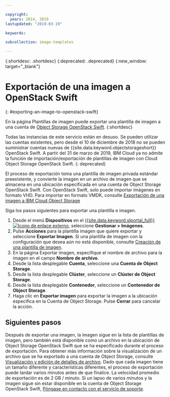```yaml
---

copyright:
  years: 2014, 2019
lastupdated: "2019-03-19"

keywords:

subcollection: image-templates

---
```


{:shortdesc: .shortdesc}
{:deprecated: .deprecated}
{:new_window: target="_blank"}

# Exportación de una imagen a OpenStack Swift
{: #exporting-an-image-to-openstack-swift}

En la página Plantillas de imagen puede exportar una plantilla de imagen a una cuenta de [Object Storage OpenStack Swift](/docs/infrastructure/objectstorage-swift?topic=infrastructure/objectstorage-swift-getting-started-with-object-storage-openstack-swift#getting-started-with-object-storage-openstack-swift).
{:shortdesc}

Todas las instancias de este servicio están en desuso. Se pueden utilizar las cuentas existentes, pero desde el 10 de diciembre de 2018 no se pueden suministrar cuentas nuevas de {{site.data.keyword.objectstorageshort}} OpenStack Swift. A partir del 31 de marzo de 2019, IBM Cloud ya no admite la función de importación/exportación de plantillas de imagen con Cloud Object Storage OpenStack Swift.
{: deprecated}

El proceso de exportación toma una plantilla de imagen privada estándar preexistente, y convierte la imagen en un archivo de imagen que se almacena en una ubicación especificada en una cuenta de Object Storage OpenStack Swift. Con OpenStack Swift, solo puede importar imágenes en formato VHD. Para importar en formato VMDK, consulte [Exportación de una imagen a IBM Cloud Object Storage](/docs/infrastructure/image-templates?topic=image-templates-exporting-an-image-to-ibm-cloud-object-storage#exporting-an-image-to-ibm-cloud-object-storage)


Siga los pasos siguientes para exportar una plantilla e imagen.

1. Desde el menú **Dispositivos** en el [{{site.data.keyword.slportal_full}} ![Icono de enlace externo](../../icons/launch-glyph.svg "Icono de enlace externo")](https://control.softlayer.com/), seleccione **Gestionar > Imágenes**.
2. Pulse **Acciones** para la plantilla imagen que quiere exportar y seleccione **Exportar Imagen**. Si una plantilla de imagen con la configuración que desea aún no está disponible, consulte [Creación de una plantilla de imagen](/docs/infrastructure/image-templates?topic=image-templates-creating-an-image-template#creating-an-image-template).
3. En la página Exportar imagen, especifique el nombre de archivo para la imagen en el campo **Nombre de archivo**.
5. Desde la lista desplegable **Cuenta**, seleccione una **Cuenta de Object Storage**.
6. Desde la lista desplegable **Clúster**, seleccione un **Clúster de Object Storage**.
7. Desde la lista desplegable **Contenedor**, seleccione un **Contenedor de Object Storage**.
8. Haga clic en **Exportar imagen** para exportar la imagen a la ubicación específica en la Cuenta de Object Storage. Pulse **Cerrar** para cancelar la acción.

## Siguientes pasos

Después de exportar una imagen, la imagen sigue en la lista de plantillas de imagen, pero también está disponible como un archivo en la ubicación de Object Storage OpenStack Swift que se ha especificado durante el proceso de exportación. Para obtener más información sobre la visualización de un archivo que se ha exportado a una cuenta de Object Storage, consulte [Visualización y edición de detalles de archivo](/docs/infrastructure/objectstorage-swift?topic=infrastructure/objectstorage-swift-viewing-and-editing-file-details#viewing-and-editing-file-details). Dado que cada imagen tiene un tamaño diferente y características diferentes, el proceso de exportación puede tardar varios minutos antes de que finalice. La velocidad promedio de exportación es de 2 GB / minuto. Si un lapso de varios minutos y la imagen sigue sin estar disponible en la cuenta de Object Storage OpenStack Swift, [Póngase en contacto con el servicio de soporte](/docs/get-support?topic=get-support-getting-customer-support#getting-customer-support).
